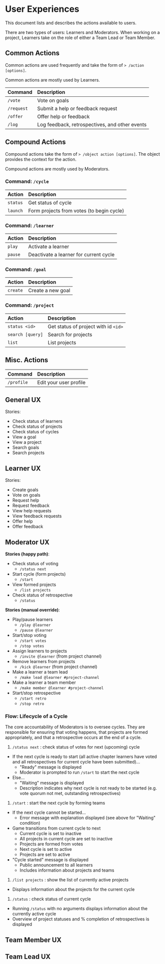 # User Experiences

This document lists and describes the actions available to users.

There are two types of users: Learners and Moderators. When working on a project, Learners take on the role of either a Team Lead or Team Member.

## Common Actions

Common actions are used frequently and take the form of `> /action [options]`.

Common actions are mostly used by Learners.

| Command    | Description                                    |
|:-----------|:-----------------------------------------------|
| `/vote`    | Vote on goals                                  |
| `/request` | Submit a help or feedback request              |
| `/offer`   | Offer help or feedback                         |
| `/log`     | Log feedback, retrospectives, and other events |

## Compound Actions

Compound actions take the form of `> /object action [options]`. The object provides the context for the action.

Compound actions are mostly used by Moderators.

### Command: `/cycle`

| Action   | Description                               |
|:---------|:------------------------------------------|
| `status` | Get status of cycle                       |
| `launch` | Form projects from votes (to begin cycle) |

### Command: `/learner`

| Action  | Description                            |
|:--------|:---------------------------------------|
| `play`  | Activate a learner                     |
| `pause` | Deactivate a learner for current cycle |

### Command: `/goal`

| Action   | Description       |
|:---------|:------------------|
| `create` | Create a new goal |

### Command: `/project`

| Action           | Description                          |
|:-----------------|:-------------------------------------|
| `status <id>`    | Get status of project with id `<id>` |
| `search [query]` | Search for projects                  |
| `list`           | List projects                        |

## Misc. Actions

| Command    | Description            |
|:-----------|:-----------------------|
| `/profile` | Edit your user profile |

## General UX

Stories:

- Check status of learners
- Check status of projects
- Check status of cycles
- View a goal
- View a project
- Search goals
- Search projects

## Learner UX

Stories:

- Create goals
- Vote on goals
- Request help
- Request feedback
- View help requests
- View feedback requests
- Offer help
- Offer feedback

## Moderator UX

**Stories (happy path)**:

- Check status of voting
  - `/status next`
- Start cycle (form projects)
  - `/start`
- View formed projects
  - `/list projects`
- Check status of retrospective
  - `/status`

**Stories (manual override)**:

- Play/pause learners
  - `/play @learner`
  - `/pause @learner`
- Start/stop voting
  - `/start votes`
  - `/stop votes`
- Assign learners to projects
  - `/invite @learner` (from project channel)
- Remove learners from projects
  - `/kick @learner` (from project channel)
- Make a learner a team lead
  - `/make lead @learner #project-channel`
- Make a learner a team member
  - `/make member @learner #project-channel`
- Start/stop retrospective
  - `/start retro`
  - `/stop retro`

### Flow: Lifecycle of a Cycle

The core accountability of Moderators is to oversee cycles. They are responsible for ensuring that voting happens, that projects are formed appropriately, and that a retrospective occurs at the end of a cycle.

1. `/status next` : check status of votes for next (upcoming) cycle
  - If the next cycle is ready to start (all active chapter learners have voted and all retrospectives for current cycle have been submitted)...
    - "Ready" message is displayed
    - Moderator is prompted to run `/start` to start the next cycle
  - Else...
    - "Waiting" message is displayed
    - Description indicates why next cycle is not ready to be started (e.g. vote quorum not met, outstanding retrospectives)
1. `/start` : start the next cycle by forming teams
  - If the next cycle cannot be started...
    - Error message with explanation displayed (see above for "Waiting" condition)
  - Game transitions from current cycle to next
    - Current cycle is set to inactive
    - All projects in current cycle are set to inactive
    - Projects are formed from votes
    - Next cycle is set to active
    - Projects are set to active
  - "Cycle started" message is displayed
    - Public announcement to all learners
    - Includes information about projects and teams
1. `/list projects` : show the list of currently active projects
  - Displays information about the projects for the current cycle
1. `/status` : check status of current cycle
  - Running `/status` with no arguments displays information about the currently active cycle
  - Overview of project statuses and % completion of retrospectives is displayed

## Team Member UX

## Team Lead UX
